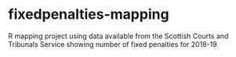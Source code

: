 # fixedpenalties-mapping
R mapping project using data available from the Scottish Courts and Tribunals Service showing number of fixed penalties for 2018-19
